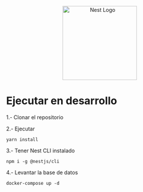 <p align="center">
  <a href="http://nestjs.com/" target="blank"><img src="https://nestjs.com/img/logo-small.svg" width="200" alt="Nest Logo" /></a>
</p>

# Ejecutar en desarrollo

1.- Clonar el repositorio

2.- Ejecutar

```
yarn install
```

3.- Tener Nest CLI instalado
```
npm i -g @nestjs/cli
```
4.- Levantar la base de datos
```
docker-compose up -d
```

